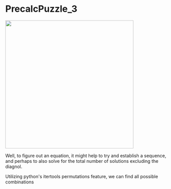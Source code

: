# PrecalcPuzzle_3

<img src='' width=400>

Well, to figure out an equation, it might help to try and establish a sequence, and perhaps to also solve for the total number of solutions excluding the diagnol. 

Utilizing python's itertools permutations feature, we can find all possible combinations